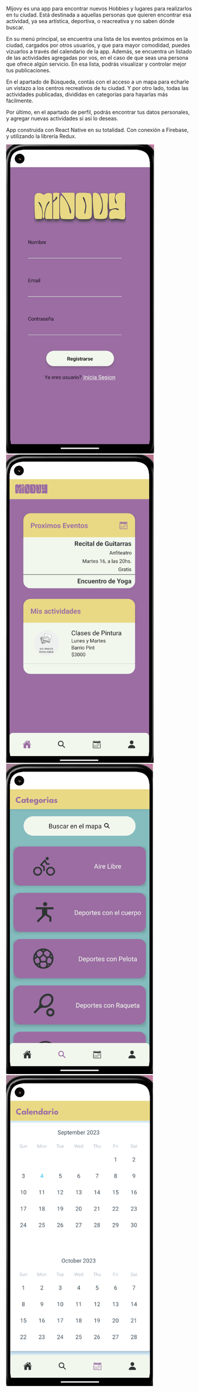 Mijovy es una app para encontrar nuevos Hobbies y lugares para realizarlos en tu ciudad.
Está destinada a aquellas personas que quieren encontrar esa actividad, ya sea artística, deportiva, o reacreativa y no saben dónde buscar.

En su menú principal, se encuentra una lista de los eventos próximos en la ciudad,
cargados por otros usuarios, y que para mayor comodidad, puedes vizuarlos a través del calendario de la app. 
Además, se encuentra un listado de las actividades agregadas por vos, en el caso de que seas una persona que ofrece algún servicio.
En esa lista, podrás visualizar y controlar mejor tus publicaciones.

En el apartado de Búsqueda, contás con el acceso a un mapa para echarle un vistazo a los centros recreativos
de tu ciudad. Y por otro lado, todas las actividades publicadas, divididas en categorías para hayarlas más fácilmente.

Por último, en el apartado de perfil, podrás encontrar tus datos personales, y agregar nuevas actividades si así lo deseas.

App construida con React Native en su totalidad. Con conexión a Firebase, y utilizando la librería Redux.

![Pantalla Login](./src/images/2.png)
![Pantalla Home](./src/images/1.png)
![Pantalla Search](./src/images/3.png)
![Pantalla Busqueda](./src/images/4.png)
